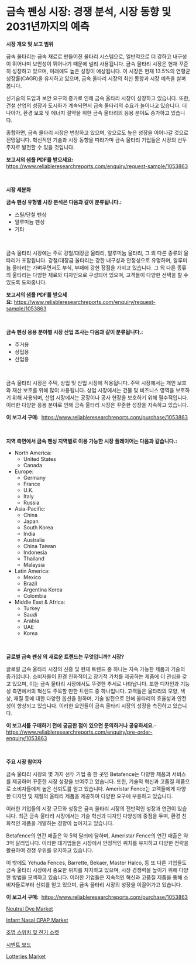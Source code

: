 <p><h1>금속 펜싱 시장: 경쟁 분석, 시장 동향 및 2031년까지의 예측</h1></p><p><strong>시장 개요 및 보고 범위</strong></p>
<p><p>금속 울타리는 금속 재료로 만들어진 울타리 시스템으로, 일반적으로 더 강하고 내구성이 뛰어나며 보안성이 뛰어나기 때문에 널리 사용됩니다. 금속 울타리 시장은 현재 꾸준히 성장하고 있으며, 미래에도 높은 성장이 예상됩니다. 이 시장은 현재 13.5%의 연평균 성장률(CAGR)을 유지하고 있으며, 금속 울타리 시장의 최신 동향과 시장 예측을 살펴봅니다.</p><p>신기술의 도입과 보안 요구의 증가로 인해 금속 울타리 시장이 성장하고 있습니다. 또한, 건설 산업의 성장과 도시화가 계속되면서 금속 울타리의 수요가 늘어나고 있습니다. 더 나아가, 환경 보호 및 에너지 절약을 위한 금속 울타리의 응용 분야도 증가하고 있습니다.</p><p>종합하면, 금속 울타리 시장은 번창하고 있으며, 앞으로도 높은 성장을 이어나갈 것으로 전망됩니다. 혁신적인 기술과 시장 동향을 따라가며 금속 울타리 기업들은 시장의 선두주자로 발전할 수 있을 것입니다.</p></p>
<p><strong>보고서의 샘플 PDF를 받으세요:</strong> <a href="https://www.reliableresearchreports.com/enquiry/request-sample/1053863">https://www.reliableresearchreports.com/enquiry/request-sample/1053863</a></p>
<p>&nbsp;</p>
<p><strong>시장 세분화</strong></p>
<p><strong>금속 펜싱 유형별 시장 분석은 다음과 같이 분류됩니다.:</strong></p>
<p><ul><li>스틸/단철 펜싱</li><li>알루미늄 펜싱</li><li>기타</li></ul></p>
<p>&nbsp;</p>
<p><p>금속 울타리 시장에는 주로 강철/대장금 울타리, 알루미늄 울타리, 그 외 다른 종류의 울타리가 포함됩니다. 강철/대장금 울타리는 강한 내구성과 안정성으로 유명하며, 알루미늄 울타리는 가벼우면서도 부식, 부패에 강한 장점을 가지고 있습니다. 그 외 다른 종류의 울타리는 다양한 재료와 디자인으로 구성되어 있으며, 고객들이 다양한 선택을 할 수 있도록 도와줍니다.</p></p>
<p><strong>보고서의 샘플 PDF를 받으세요:</strong>&nbsp;<a href="https://www.reliableresearchreports.com/enquiry/request-sample/1053863">https://www.reliableresearchreports.com/enquiry/request-sample/1053863</a></p>
<p>&nbsp;</p>
<p><strong> 금속 펜싱 응용 분야별 시장 산업 조사는 다음과 같이 분류됩니다.:</strong></p>
<p><ul><li>주거용</li><li>상업용</li><li>산업용</li></ul></p>
<p>&nbsp;</p>
<p><p>금속 울타리 시장은 주택, 상업 및 산업 시장에 적용됩니다. 주택 시장에서는 개인 보호와 재산 보호를 위해 많이 사용됩니다. 상업 시장에서는 건물 및 비즈니스 영역을 보호하기 위해 사용되며, 산업 시장에서는 공장이나 공사 현장을 보호하기 위해 필수적입니다. 이러한 다양한 응용 분야로 인해 금속 울타리 시장은 꾸준한 성장을 지속하고 있습니다.</p></p>
<p><strong>이 보고서 구매:</strong>&nbsp; <a href="https://www.reliableresearchreports.com/purchase/1053863">https://www.reliableresearchreports.com/purchase/1053863</a></p>
<p>&nbsp;</p>
<p><strong>지역 측면에서 금속 펜싱 지역별로 이용 가능한 시장 플레이어는 다음과 같습니다.:</strong></p>
<p><ul>
    <li>
        North America:
        <ul>
            <li>United States</li>
            <li>Canada</li>
        </ul>
    </li>
    <li>
        Europe:
        <ul>
            <li>Germany</li>
            <li>France</li>
            <li>U.K.</li>
            <li>Italy</li>
            <li>Russia</li>
        </ul>
    </li>
    <li>
        Asia-Pacific:
        <ul>
            <li>China</li>
            <li>Japan</li>
            <li>South Korea</li>
            <li>India</li>
            <li>Australia</li>
            <li>China Taiwan</li>
            <li>Indonesia</li>
            <li>Thailand</li>
            <li>Malaysia</li>
        </ul>
    </li>
    <li>
        Latin America:
        <ul>
            <li>Mexico</li>
            <li>Brazil</li>
            <li>Argentina Korea</li>
            <li>Colombia</li>
        </ul>
    </li>
    <li>
        Middle East & Africa:
        <ul>
            <li>Turkey</li>
            <li>Saudi</li>
            <li>Arabia</li>
            <li>UAE</li>
            <li>Korea</li>
        </ul>
    </li>
    </ul></p>
<p>&nbsp;</p>
<p><strong>글로벌 금속 펜싱 의 새로운 트렌드는 무엇입니까? 시장?</strong></p>
<p><p>글로벌 금속 울타리 시장의 신흥 및 현재 트렌드 중 하나는 지속 가능한 제품과 기술의 증가입니다. 소비자들이 환경 친화적이고 장기적 가치를 제공하는 제품에 더 관심을 갖고 있으며, 이는 금속 울타리 시장에서도 뚜렷한 추세로 나타납니다. 또한 디자인과 기능성 측면에서의 혁신도 주목할 만한 트렌드 중 하나입니다. 고객들은 울타리의 모양, 색상, 재질 등에 대한 다양한 옵션을 원하며, 기술 발전으로 인해 울타리의 효율성과 안전성이 향상되고 있습니다. 이러한 요인들이 금속 울타리 시장의 성장을 촉진하고 있습니다.</p></p>
<p><strong>이 보고서를 구매하기 전에 궁금한 점이 있으면 문의하거나 공유하세요.</strong>- <a href="https://www.reliableresearchreports.com/enquiry/pre-order-enquiry/1053863">https://www.reliableresearchreports.com/enquiry/pre-order-enquiry/1053863</a></p>
<p>&nbsp;</p>
<p><strong>주요 시장 참여자</strong></p>
<p><p>금속 울타리 시장의 몇 가지 선두 기업 중 한 곳인 Betafence는 다양한 제품과 서비스를 제공하며 꾸준한 시장 성장을 보여주고 있습니다. 또한, 기술적 혁신과 고품질 제품으로 소비자들에게 높은 신뢰도를 얻고 있습니다. Ameristar Fence는 고객들에게 다양한 디자인 및 재질의 울타리 제품을 제공하여 다양한 요구에 부응하고 있습니다.</p><p>이러한 기업들의 시장 규모와 성장은 금속 울타리 시장의 전반적인 성장과 연관이 있습니다. 최근 금속 울타리 시장에서는 기술 혁신과 디자인 다양성에 중점을 두며, 환경 친화적인 제품을 개발하는 경향이 높아지고 있습니다.</p><p>Betafence의 연간 매출은 약 5억 달러에 달하며, Ameristar Fence의 연간 매출은 약 3억 달러입니다. 이러한 대기업들은 시장에서 안정적인 위치를 유지하고 다양한 전략을 활용하여 경쟁 우위를 유지하고 있습니다.</p><p>이 밖에도 Yehuda Fences, Barrette, Bekaer, Master Halco, 등 또 다른 기업들도 금속 울타리 시장에서 중요한 위치를 차지하고 있으며, 시장 경쟁력을 높이기 위해 다양한 방법을 모색하고 있습니다. 이러한 기업들은 지속적인 혁신과 고품질 제품을 통해 소비자들로부터 신뢰를 얻고 있으며, 금속 울타리 시장의 성장을 이끌어가고 있습니다.</p></p>
<p><strong>이 보고서 구매:</strong>&nbsp;&nbsp;<a href="https://www.reliableresearchreports.com/purchase/1053863">https://www.reliableresearchreports.com/purchase/1053863</a></p>
<p><p><a href="https://github.com/marloy8/Market-Research-Report-List-3/blob/main/neutral-dye-market.md">Neutral Dye Market</a></p><p><a href="https://ivy-potential-64b.notion.site/Infant-Nasal-CPAP-Market-Size-2024-2031-Global-Industrial-Analysis-Key-Geographical-Regions-Mark-2d8068bd999649d8985b5fbe39314c38">Infant Nasal CPAP Market</a></p><p><a href="https://github.com/plelbej847484502/Market-Research-Report-List-1/blob/main/9237086189948.md">조명 스위치 및 전기 소켓</a></p><p><a href="https://github.com/vseigx30c9a1j/Market-Research-Report-List-1/blob/main/6569053189949.md">시멘트 보드</a></p><p><a href="https://issuu.com/reportprime-2/docs/lotteries-market-size-2030.pptx">Lotteries Market</a></p></p>
